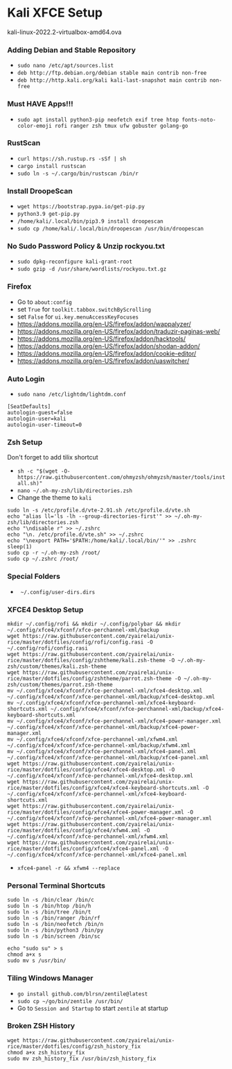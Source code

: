 # Kali XFCE Setup
kali-linux-2022.2-virtualbox-amd64.ova

### Adding Debian and Stable Repository
- `sudo nano /etc/apt/sources.list`
- `deb http://ftp.debian.org/debian stable main contrib non-free`
- `deb http://http.kali.org/kali kali-last-snapshot main contrib non-free`

### Must HAVE Apps!!!
- `sudo apt install python3-pip neofetch exif tree htop fonts-noto-color-emoji rofi ranger zsh tmux ufw gobuster golang-go`

### RustScan
- `curl https://sh.rustup.rs -sSf | sh`
- `cargo install rustscan`
- `sudo ln -s ~/.cargo/bin/rustscan /bin/r`

### Install DroopeScan
- `wget https://bootstrap.pypa.io/get-pip.py`
- `python3.9 get-pip.py`
- `/home/kali/.local/bin/pip3.9 install droopescan`
- `sudo cp /home/kali/.local/bin/droopescan /usr/bin/droopescan`

### No Sudo Password Policy & Unzip rockyou.txt
- `sudo dpkg-reconfigure kali-grant-root`
- `sudo gzip -d /usr/share/wordlists/rockyou.txt.gz`

### Firefox
- Go to `about:config`  
- set `True` for `toolkit.tabbox.switchByScrolling`
- set `False` for `ui.key.menuAccessKeyFocuses`
- https://addons.mozilla.org/en-US/firefox/addon/wappalyzer/
- https://addons.mozilla.org/en-US/firefox/addon/traduzir-paginas-web/
- https://addons.mozilla.org/en-US/firefox/addon/hacktools/
- https://addons.mozilla.org/en-US/firefox/addon/shodan-addon/
- https://addons.mozilla.org/en-US/firefox/addon/cookie-editor/
- https://addons.mozilla.org/en-US/firefox/addon/uaswitcher/

### Auto Login
- `sudo nano /etc/lightdm/lightdm.conf`
```
[SeatDefaults]
autologin-guest=false
autologin-user=kali
autologin-user-timeout=0
```

### Zsh Setup
Don't forget to add tilix shortcut
- `sh -c "$(wget -O- https://raw.githubusercontent.com/ohmyzsh/ohmyzsh/master/tools/install.sh)"`
- `nano ~/.oh-my-zsh/lib/directories.zsh`
- Change the theme to `kali`
```
sudo ln -s /etc/profile.d/vte-2.91.sh /etc/profile.d/vte.sh
echo "alias ll='ls -lh --group-directories-first'" >> ~/.oh-my-zsh/lib/directories.zsh
echo "\ndisable r" >> ~/.zshrc
echo "\n. /etc/profile.d/vte.sh" >> ~/.zshrc
echo "\nexport PATH='$PATH:/home/kali/.local/bin/'" >> .zshrc
sleep(1)
sudo cp -r ~/.oh-my-zsh /root/
sudo cp ~/.zshrc /root/
```

### Special Folders
- ` ~/.config/user-dirs.dirs`

### XFCE4 Desktop Setup
```
mkdir ~/.config/rofi && mkdir ~/.config/polybar && mkdir ~/.config/xfce4/xfconf/xfce-perchannel-xml/backup
wget https://raw.githubusercontent.com/zyairelai/unix-rice/master/dotfiles/config/rofi/config.rasi -O ~/.config/rofi/config.rasi
wget https://raw.githubusercontent.com/zyairelai/unix-rice/master/dotfiles/config/zshtheme/kali.zsh-theme -O ~/.oh-my-zsh/custom/themes/kali.zsh-theme
wget https://raw.githubusercontent.com/zyairelai/unix-rice/master/dotfiles/config/zshtheme/parrot.zsh-theme -O ~/.oh-my-zsh/custom/themes/parrot.zsh-theme
mv ~/.config/xfce4/xfconf/xfce-perchannel-xml/xfce4-desktop.xml ~/.config/xfce4/xfconf/xfce-perchannel-xml/backup/xfce4-desktop.xml
mv ~/.config/xfce4/xfconf/xfce-perchannel-xml/xfce4-keyboard-shortcuts.xml ~/.config/xfce4/xfconf/xfce-perchannel-xml/backup/xfce4-keyboard-shortcuts.xml
mv ~/.config/xfce4/xfconf/xfce-perchannel-xml/xfce4-power-manager.xml ~/.config/xfce4/xfconf/xfce-perchannel-xml/backup/xfce4-power-manager.xml
mv ~/.config/xfce4/xfconf/xfce-perchannel-xml/xfwm4.xml ~/.config/xfce4/xfconf/xfce-perchannel-xml/backup/xfwm4.xml
mv ~/.config/xfce4/xfconf/xfce-perchannel-xml/xfce4-panel.xml ~/.config/xfce4/xfconf/xfce-perchannel-xml/backup/xfce4-panel.xml
wget https://raw.githubusercontent.com/zyairelai/unix-rice/master/dotfiles/config/xfce4/xfce4-desktop.xml -O ~/.config/xfce4/xfconf/xfce-perchannel-xml/xfce4-desktop.xml
wget https://raw.githubusercontent.com/zyairelai/unix-rice/master/dotfiles/config/xfce4/xfce4-keyboard-shortcuts.xml -O ~/.config/xfce4/xfconf/xfce-perchannel-xml/xfce4-keyboard-shortcuts.xml
wget https://raw.githubusercontent.com/zyairelai/unix-rice/master/dotfiles/config/xfce4/xfce4-power-manager.xml -O ~/.config/xfce4/xfconf/xfce-perchannel-xml/xfce4-power-manager.xml
wget https://raw.githubusercontent.com/zyairelai/unix-rice/master/dotfiles/config/xfce4/xfwm4.xml -O ~/.config/xfce4/xfconf/xfce-perchannel-xml/xfwm4.xml
wget https://raw.githubusercontent.com/zyairelai/unix-rice/master/dotfiles/config/xfce4/xfce4-panel.xml -O ~/.config/xfce4/xfconf/xfce-perchannel-xml/xfce4-panel.xml
```
- `xfce4-panel -r && xfwm4 --replace`

### Personal Terminal Shortcuts
```
sudo ln -s /bin/clear /bin/c
sudo ln -s /bin/htop /bin/h
sudo ln -s /bin/tree /bin/t
sudo ln -s /bin/ranger /bin/rf
sudo ln -s /bin/neofetch /bin/n
sudo ln -s /bin/python3 /bin/py
sudo ln -s /bin/screen /bin/sc

echo "sudo su" > s
chmod a+x s
sudo mv s /usr/bin/
```

### Tiling Windows Manager
- `go install github.com/blrsn/zentile@latest`
- `sudo cp ~/go/bin/zentile /usr/bin/`
- Go to `Session and Startup` to start `zentile` at startup

### Broken ZSH History 
```
wget https://raw.githubusercontent.com/zyairelai/unix-rice/master/dotfiles/config/zsh_history_fix
chmod a+x zsh_history_fix
sudo mv zsh_history_fix /usr/bin/zsh_history_fix
```
